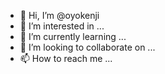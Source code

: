 - 👋 Hi, I’m @oyokenji
- 👀 I’m interested in ...
- 🌱 I’m currently learning ...
- 💞️ I’m looking to collaborate on ...
- 📫 How to reach me ...

<!---
oyokenji/oyokenji is a ✨ special ✨ repository because its `README.md` (this file) appears on your GitHub profile.
You can click the Preview link to take a look at your changes.
--->
